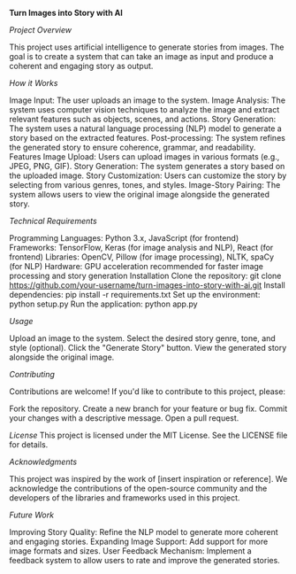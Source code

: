 **Turn Images into Story with AI**


*Project Overview*

This project uses artificial intelligence to generate stories from images. The goal is to create a system that can take an image as input and produce a coherent and engaging story as output.

*How it Works*

Image Input: The user uploads an image to the system.
Image Analysis: The system uses computer vision techniques to analyze the image and extract relevant features such as objects, scenes, and actions.
Story Generation: The system uses a natural language processing (NLP) model to generate a story based on the extracted features.
Post-processing: The system refines the generated story to ensure coherence, grammar, and readability.
Features
Image Upload: Users can upload images in various formats (e.g., JPEG, PNG, GIF).
Story Generation: The system generates a story based on the uploaded image.
Story Customization: Users can customize the story by selecting from various genres, tones, and styles.
Image-Story Pairing: The system allows users to view the original image alongside the generated story.

*Technical Requirements*

Programming Languages: Python 3.x, JavaScript (for frontend)
Frameworks: TensorFlow, Keras (for image analysis and NLP), React (for frontend)
Libraries: OpenCV, Pillow (for image processing), NLTK, spaCy (for NLP)
Hardware: GPU acceleration recommended for faster image processing and story generation
Installation
Clone the repository: git clone https://github.com/your-username/turn-images-into-story-with-ai.git
Install dependencies: pip install -r requirements.txt
Set up the environment: python setup.py
Run the application: python app.py

*Usage*

Upload an image to the system.
Select the desired story genre, tone, and style (optional).
Click the "Generate Story" button.
View the generated story alongside the original image.

*Contributing*

Contributions are welcome! If you'd like to contribute to this project, please:

Fork the repository.
Create a new branch for your feature or bug fix.
Commit your changes with a descriptive message.
Open a pull request.

*License*
This project is licensed under the MIT License. See the LICENSE file for details.

*Acknowledgments*

This project was inspired by the work of [insert inspiration or reference]. We acknowledge the contributions of the open-source community and the developers of the libraries and frameworks used in this project.

*Future Work*

Improving Story Quality: Refine the NLP model to generate more coherent and engaging stories.
Expanding Image Support: Add support for more image formats and sizes.
User Feedback Mechanism: Implement a feedback system to allow users to rate and improve the generated stories.

